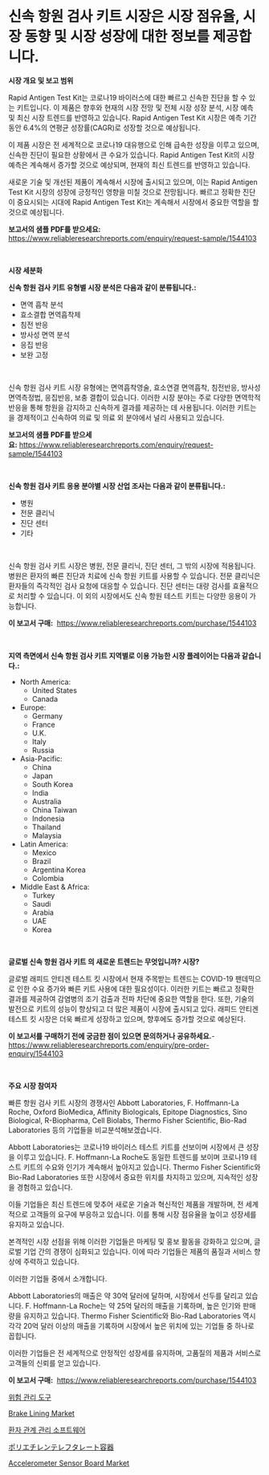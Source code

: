 <p><h1>신속 항원 검사 키트 시장은 시장 점유율, 시장 동향 및 시장 성장에 대한 정보를 제공합니다.</h1></p><p><strong>시장 개요 및 보고 범위</strong></p>
<p><p>Rapid Antigen Test Kit는 코로나19 바이러스에 대한 빠르고 신속한 진단을 할 수 있는 키트입니다. 이 제품은 향후와 현재의 시장 전망 및 전체 시장 성장 분석, 시장 예측 및 최신 시장 트렌드를 반영하고 있습니다. Rapid Antigen Test Kit 시장은 예측 기간 동안 6.4%의 연평균 성장률(CAGR)로 성장할 것으로 예상됩니다. </p><p>이 제품 시장은 전 세계적으로 코로나19 대유행으로 인해 급속한 성장을 이루고 있으며, 신속한 진단이 필요한 상황에서 큰 수요가 있습니다. Rapid Antigen Test Kit의 시장 예측은 계속해서 증가할 것으로 예상되며, 현재의 최신 트렌드를 반영하고 있습니다.</p><p>새로운 기술 및 개선된 제품이 계속해서 시장에 출시되고 있으며, 이는 Rapid Antigen Test Kit 시장의 성장에 긍정적인 영향을 미칠 것으로 전망됩니다. 빠르고 정확한 진단이 중요시되는 시대에 Rapid Antigen Test Kit는 계속해서 시장에서 중요한 역할을 할 것으로 예상됩니다.</p></p>
<p><strong>보고서의 샘플 PDF를 받으세요:</strong> <a href="https://www.reliableresearchreports.com/enquiry/request-sample/1544103">https://www.reliableresearchreports.com/enquiry/request-sample/1544103</a></p>
<p>&nbsp;</p>
<p><strong>시장 세분화</strong></p>
<p><strong>신속 항원 검사 키트 유형별 시장 분석은 다음과 같이 분류됩니다.:</strong></p>
<p><ul><li>면역 흡착 분석</li><li>효소결합 면역흡착제</li><li>침전 반응</li><li>방사성 면역 분석</li><li>응집 반응</li><li>보완 고정</li></ul></p>
<p>&nbsp;</p>
<p><p>신속 항원 검사 키트 시장 유형에는 면역흡착영술, 효소연결 면역흡착, 침전반응, 방사성 면역측정법, 응집반응, 보충 결합이 있습니다. 이러한 시장 분야는 주로 다양한 면역학적 반응을 통해 항원을 감지하고 신속하게 결과를 제공하는 데 사용됩니다. 이러한 키트는 을 경제적이고 신속하여 의료 및 의료 외 분야에서 널리 사용되고 있습니다.</p></p>
<p><strong>보고서의 샘플 PDF를 받으세요:</strong>&nbsp;<a href="https://www.reliableresearchreports.com/enquiry/request-sample/1544103">https://www.reliableresearchreports.com/enquiry/request-sample/1544103</a></p>
<p>&nbsp;</p>
<p><strong> 신속 항원 검사 키트 응용 분야별 시장 산업 조사는 다음과 같이 분류됩니다.:</strong></p>
<p><ul><li>병원</li><li>전문 클리닉</li><li>진단 센터</li><li>기타</li></ul></p>
<p>&nbsp;</p>
<p><p>신속 항원 검사 키트 시장은 병원, 전문 클리닉, 진단 센터, 그 밖의 시장에 적용됩니다. 병원은 환자의 빠른 진단과 치료에 신속 항원 키트를 사용할 수 있습니다. 전문 클리닉은 환자들의 즉각적인 검사 요청에 대응할 수 있습니다. 진단 센터는 대량 검사를 효율적으로 처리할 수 있습니다. 이 외의 시장에서도 신속 항원 테스트 키트는 다양한 응용이 가능합니다.</p></p>
<p><strong>이 보고서 구매:</strong>&nbsp; <a href="https://www.reliableresearchreports.com/purchase/1544103">https://www.reliableresearchreports.com/purchase/1544103</a></p>
<p>&nbsp;</p>
<p><strong>지역 측면에서 신속 항원 검사 키트 지역별로 이용 가능한 시장 플레이어는 다음과 같습니다.:</strong></p>
<p><ul>
    <li>
        North America:
        <ul>
            <li>United States</li>
            <li>Canada</li>
        </ul>
    </li>
    <li>
        Europe:
        <ul>
            <li>Germany</li>
            <li>France</li>
            <li>U.K.</li>
            <li>Italy</li>
            <li>Russia</li>
        </ul>
    </li>
    <li>
        Asia-Pacific:
        <ul>
            <li>China</li>
            <li>Japan</li>
            <li>South Korea</li>
            <li>India</li>
            <li>Australia</li>
            <li>China Taiwan</li>
            <li>Indonesia</li>
            <li>Thailand</li>
            <li>Malaysia</li>
        </ul>
    </li>
    <li>
        Latin America:
        <ul>
            <li>Mexico</li>
            <li>Brazil</li>
            <li>Argentina Korea</li>
            <li>Colombia</li>
        </ul>
    </li>
    <li>
        Middle East & Africa:
        <ul>
            <li>Turkey</li>
            <li>Saudi</li>
            <li>Arabia</li>
            <li>UAE</li>
            <li>Korea</li>
        </ul>
    </li>
    </ul></p>
<p>&nbsp;</p>
<p><strong>글로벌 신속 항원 검사 키트 의 새로운 트렌드는 무엇입니까? 시장?</strong></p>
<p><p>글로벌 래피드 안티겐 테스트 킷 시장에서 현재 주목받는 트렌드는 COVID-19 팬데믹으로 인한 수요 증가와 빠른 키트 사용에 대한 필요성이다. 이러한 키트는 빠르고 정확한 결과를 제공하여 감염병의 조기 검출과 전파 차단에 중요한 역할을 한다. 또한, 기술의 발전으로 키트의 성능이 향상되고 더 많은 제품이 시장에 출시되고 있다. 래피드 안티겐 테스트 킷 시장은 더욱 빠르게 성장하고 있으며, 향후에도 증가할 것으로 예상된다.</p></p>
<p><strong>이 보고서를 구매하기 전에 궁금한 점이 있으면 문의하거나 공유하세요.</strong>- <a href="https://www.reliableresearchreports.com/enquiry/pre-order-enquiry/1544103">https://www.reliableresearchreports.com/enquiry/pre-order-enquiry/1544103</a></p>
<p>&nbsp;</p>
<p><strong>주요 시장 참여자</strong></p>
<p><p>빠른 항원 검사 키트 시장의 경쟁사인 Abbott Laboratories, F. Hoffmann-La Roche, Oxford BioMedica, Affinity Biologicals, Epitope Diagnostics, Sino Biological, R-Biopharma, Cell Biolabs, Thermo Fisher Scientific, Bio-Rad Laboratories 등의 기업들을 비교분석해보겠습니다. </p><p>Abbott Laboratories는 코로나19 바이러스 테스트 키트를 선보이며 시장에서 큰 성장을 이루고 있습니다. F. Hoffmann-La Roche도 동일한 트렌드를 보이며 코로나19 테스트 키트의 수요와 인기가 계속해서 높아지고 있습니다. Thermo Fisher Scientific와 Bio-Rad Laboratories 또한 시장에서 중요한 위치를 차지하고 있으며, 지속적인 성장을 경험하고 있습니다. </p><p>이들 기업들은 최신 트렌드에 맞추어 새로운 기술과 혁신적인 제품을 개발하며, 전 세계적으로 고객들의 요구에 부응하고 있습니다. 이를 통해 시장 점유율을 높이고 성장세를 유지하고 있습니다. </p><p>본격적인 시장 선점을 위해 이러한 기업들은 마케팅 및 홍보 활동을 강화하고 있으며, 글로벌 기업 간의 경쟁이 심화되고 있습니다. 이에 따라 기업들은 제품의 품질과 서비스 향상에 주력하고 있습니다. </p><p>이러한 기업들 중에서 소개합니다.</p><p>Abbott Laboratories의 매출은 약 30억 달러에 달하며, 시장에서 선두를 달리고 있습니다. F. Hoffmann-La Roche는 약 25억 달러의 매출을 기록하며, 높은 인기와 판매량을 유지하고 있습니다. Thermo Fisher Scientific와 Bio-Rad Laboratories 역시 각각 20억 달러 이상의 매출을 기록하며 시장에서 높은 위치에 있는 기업들 중 하나로 꼽힙니다. </p><p>이러한 기업들은 전 세계적으로 안정적인 성장세를 유지하며, 고품질의 제품과 서비스로 고객들의 신뢰를 얻고 있습니다.</p></p>
<p><strong>이 보고서 구매:</strong>&nbsp;&nbsp;<a href="https://www.reliableresearchreports.com/purchase/1544103">https://www.reliableresearchreports.com/purchase/1544103</a></p>
<p><p><a href="https://github.com/vsckjg50460/Market-Research-Report-List-1/blob/main/533003113428.md">위험 관리 도구</a></p><p><a href="https://issuu.com/reportprime-2/docs/brake-lining-market-size-2030.pptx">Brake Lining Market</a></p><p><a href="https://github.com/akzkkws047661437/Market-Research-Report-List-1/blob/main/343784413427.md">환자 관계 관리 소프트웨어</a></p><p><a href="https://medium.com/@zulu.dawn/%E3%83%9D%E3%83%AA%E3%82%A8%E3%83%81%E3%83%AC%E3%83%B3%E3%83%86%E3%83%AC%E3%83%95%E3%82%BF%E3%83%A9%E3%83%BC%E3%83%88%E5%AE%B9%E5%99%A8%E5%B8%82%E5%A0%B4%E3%81%AE%E6%B4%9E%E5%AF%9F-%E5%B8%82%E5%A0%B4%E5%8B%95%E5%90%91-%E6%88%90%E9%95%B7-2024%E5%B9%B4%E3%81%8B%E3%82%892031%E5%B9%B4%E3%81%BE%E3%81%A7%E3%81%AE%E4%BA%88%E6%B8%AC-b134de54080f">ポリエチレンテレフタレート容器</a></p><p><a href="https://github.com/joannagoyvaerts/Market-Research-Report-List-2/blob/main/accelerometer-sensor-board-market.md">Accelerometer Sensor Board Market</a></p></p>
